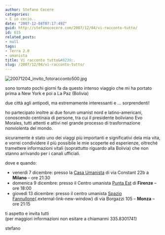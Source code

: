 ```yaml
---
author: Stefano Cecere
categories:
- E io cecio..
date: "2007-12-04T07:17:49Z"
guid: http://stefanocecere.com/2007/12/04/vi-racconto-tutto/
id: 615
related_posts:
- null
tags:
- Terra 2.0
- umanista
title: Vi racconto tutto&#8230;.
slug: /2007/12/04/vi-racconto-tutto/
---
```


![20071204_invito_fotoracconto500.jpg](http://stefanocecere.com/wp-content/uploads/sites/3/2007/12/20071204_invito_fotoracconto500.jpg)

sono tornato pochi giorni fa da questo intenso viaggio che mi ha portato prima a New York e poi a La Paz (Bolivia)

due città agli antipodi, ma estremamente interessanti e &#8230; sorprendenti!

ho partecipato inoltre ai due forum umanist nord e latino-americani, conoscendo centinaia di persone, tra cui il presidente boliviano Evo Morales, tutti attenti e attivi nel grande processo di trasformazione nonviolenta del mondo.

sicuramente è stato uno dei viaggi più importanti e significativi dela mia vita, e vorrei condividere il più possibile le mie scoperte ed esperienze, oltreché tramettere informazioni vitali (soprattutto riguardo alla Bolivia) che non stanno arrivando per i canali ufficiali.

dove e quando:

  * venerdì 7 dicembre: presso la <a href="http://www.casaumanista.it/" target="_blank" class="external-link-new-window">Casa Umanista</a> di via Constant 22b a **Milano** &#8211; ore 21:30
  * domenica 9 dicembre: presso il Centro umanista <a href="http://associazioni.comune.firenze.it/puntaest/chisiamo/chisiamo.html" target="_blank" class="external-link-new-window">Punta Est</a> di **Firenze** &#8211; ore 18:00
  * giovedì 13 dicembre: presso il centro umanista [Spazio Fannullone](http://www.ilfannullone.it/spazio/){.external-link-new-window} di via Borgazzi 105 &#8211; **Monza** &#8211; ore 21:15

ti aspetto e invita tutti  
(per maggiori informazioni non esitare a chiamarmi 335.8301741)

stefano